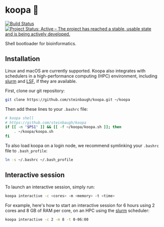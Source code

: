# koopa 🐢

[![Build Status](https://travis-ci.org/steinbaugh/koopa.svg?branch=master)](https://travis-ci.org/steinbaugh/koopa)
[![Project Status: Active – The project has reached a stable, usable state and is being actively developed.](http://www.repostatus.org/badges/latest/active.svg)](http://www.repostatus.org/#active)

Shell bootloader for bioinformatics.

## Installation

Linux and macOS are currently supported. Koopa also integrates with schedulers in a high-performance computing (HPC) environment, including [slurm][] and [LSF][], if they are available.

First, clone our git repository:

```bash
git clone https://github.com/steinbaugh/koopa.git ~/koopa
```

Then add these lines to your `.bashrc` file:

```bash
# koopa shell
# https://github.com/steinbaugh/koopa
if [[ -n "$PS1" ]] && [[ -f ~/koopa/koopa.sh ]]; then
    . ~/koopa/koopa.sh
fi
```

To also load koopa on a login node, we recommend symlinking your `.bashrc` file to `.bash_profile`:

```bash
ln -s ~/.bashrc ~/.bash_profile
```

## Interactive session

To launch an interactive session, simply run:

```bash
koopa interactive -c <cores> -m <memory> -t <time>
```

For example, here's how to start an interactive session for 6 hours using 2 cores and 8 GB of RAM per core, on an HPC using the [slurm] scheduler:

```bash
koopa interactive -c 2 -m 8 -t 0-06:00
```

[slurm]: https://slurm.schedmd.com
[LSF]: https://www.ibm.com/support/knowledgecenter/en/SSETD4/product_welcome_platform_lsf.html
